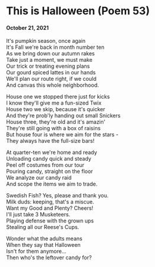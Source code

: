 # This is Halloween (Poem 53)
#### October 21, 2021
   
It's pumpkin season, once again  
It's Fall we're back in month number ten  
As we bring down our autumn rakes    
Take just a moment, we must make  
Our trick or treating evening plans   
Our gourd spiced lattes in our hands  
We'll plan our route right, if we could  
And canvas this whole neighborhood.   
  
House one we stopped there just for kicks  
I know they'll give me a fun-sized Twix  
House two we skip, because it's quicker  
And they're prob'ly handing out small Snickers  
House three, they're old and it's amazin'  
They're still going with a box of raisins  
But house four is where we aim for the stars -   
They always have the full-size bars!   
  
At quarter-ten we're home and ready  
Unloading candy quick and steady  
Peel off costumes from our tour   
Pouring candy, straight on the floor  
We analyze our candy raid  
And scope the items we aim to trade.   
  
Swedish Fish? Yes, please and thank you.   
Milk duds: keeping, that's a miscue.   
Want my Good and Plenty? Cheers!   
I'll just take 3 Musketeers.   
Playing defense with the grown ups  
Stealing all our Reese's Cups.   
  
Wonder what the adults means  
When they say that Halloween  
Isn't for them anymore...   
Then who's the leftover candy for?   
